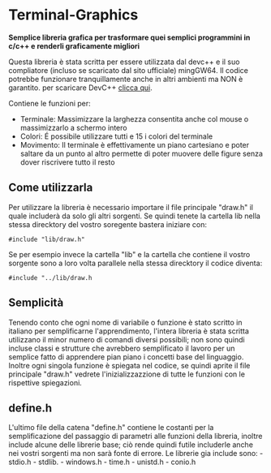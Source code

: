 # Terminal-Graphics

**Semplice libreria grafica per trasformare quei semplici programmini in c/c++ e renderli graficamente migliori**

Questa libreria è stata scritta per essere utilizzata dal devc++ e il suo compliatore (incluso se scaricato dal sito ufficiale) mingGW64. Il codice potrebbe funzionare tranquillamente anche in altri ambienti ma NON è garantito.
per scaricare DevC++ [clicca qui](https://www.npmjs.com/package/selenium-standalone).

Contiene le funzioni per: 
- Terminale: Massimizzare la larghezza consentita anche col mouse o massimizzarlo a schermo intero
- Colori: É possibile utilizzare tutti e 15 i colori del terminale
- Movimento: Il terminale è effettivamente un piano cartesiano e poter saltare da un punto al altro permette di poter muovere delle figure senza dover riscrivere tutto il resto

## Come utilizzarla

Per utilizzare la libreria è necessario importare il file principale "draw.h" il quale includerà da solo gli altri sorgenti.
Se quindi tenete la cartella lib nella stessa direcktory del vostro soregente bastera iniziare con:

 `#include "lib/draw.h"`



Se per esempio invece la cartella "lib" e la cartella che contiene il vostro sorgente sono a loro volta parallele nella stessa direcktory il codice diventa:

 `#include "../lib/draw.h`

## Semplicità
Tenendo conto che ogni nome di variabile o funzione è stato scritto in italiano per semplificarne l'apprendimento, l'intera libreria è stata scritta utilizzano il minor numero di comandi diversi possibili; non sono quindi incluse classi e strutture che avrebbero semplificato il lavoro per un semplice fatto di apprendere pian piano i concetti base del linguaggio.
Inoltre ogni singola funzione è spiegata nel codice, se quindi aprite il file principale "draw.h" vedrete l'inizializzazzione di tutte le funzioni con le rispettive spiegazioni.

## define.h
L'ultimo file della catena "define.h" contiene le costanti per la semplificazione del passaggio di parametri alle funzioni della libreria, inoltre include alcune delle librerie base; ciò rende quindi futile includerle anche nei vostri sorgenti ma non sarà fonte di errore.
Le librerie gia include sono:
     - stdio.h
     - stdlib.
     - windows.h
     - time.h
     - unistd.h
     - conio.h

